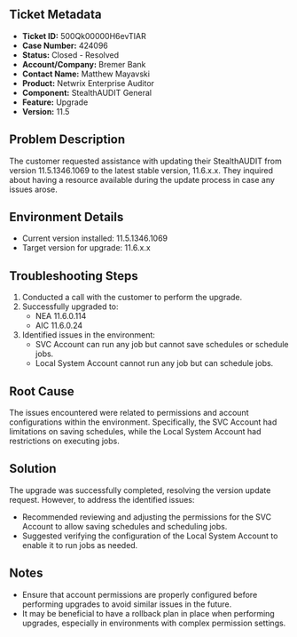 ## Ticket Metadata
- **Ticket ID:** 500Qk00000H6evTIAR
- **Case Number:** 424096
- **Status:** Closed - Resolved
- **Account/Company:** Bremer Bank
- **Contact Name:** Matthew Mayavski
- **Product:** Netwrix Enterprise Auditor
- **Component:** StealthAUDIT General
- **Feature:** Upgrade
- **Version:** 11.5

## Problem Description
The customer requested assistance with updating their StealthAUDIT from version 11.5.1346.1069 to the latest stable version, 11.6.x.x. They inquired about having a resource available during the update process in case any issues arose.

## Environment Details
- Current version installed: 11.5.1346.1069
- Target version for upgrade: 11.6.x.x

## Troubleshooting Steps
1. Conducted a call with the customer to perform the upgrade.
2. Successfully upgraded to:
   - NEA 11.6.0.114
   - AIC 11.6.0.24
3. Identified issues in the environment:
   - SVC Account can run any job but cannot save schedules or schedule jobs.
   - Local System Account cannot run any job but can schedule jobs.

## Root Cause
The issues encountered were related to permissions and account configurations within the environment. Specifically, the SVC Account had limitations on saving schedules, while the Local System Account had restrictions on executing jobs.

## Solution
The upgrade was successfully completed, resolving the version update request. However, to address the identified issues:
- Recommended reviewing and adjusting the permissions for the SVC Account to allow saving schedules and scheduling jobs.
- Suggested verifying the configuration of the Local System Account to enable it to run jobs as needed.

## Notes
- Ensure that account permissions are properly configured before performing upgrades to avoid similar issues in the future.
- It may be beneficial to have a rollback plan in place when performing upgrades, especially in environments with complex permission settings.